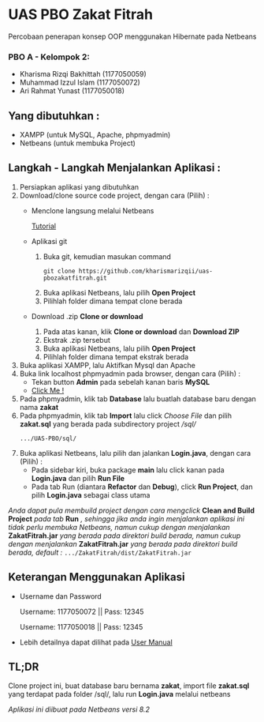 # UAS PBO Zakat Fitrah
Percobaan penerapan konsep OOP menggunakan Hibernate pada Netbeans

### PBO A - Kelompok 2:
- Kharisma Rizqi Bakhittah      (1177050059)
- Muhammad Izzul Islam          (1177050072) 
- Ari Rahmat Yunast             (1177050018)  

## Yang dibutuhkan :
- XAMPP (untuk MySQL, Apache, phpmyadmin)
- Netbeans (untuk membuka Project)

## Langkah - Langkah Menjalankan Aplikasi :
1. Persiapkan aplikasi yang dibutuhkan
2. Download/clone source code project, dengan cara (Pilih) :
    - Menclone langsung melalui Netbeans
      
      [Tutorial](https://www.joe0.com/2018/02/16/how-to-cloning-github-project-into-netbeans/)
    - Aplikasi git
      1. Buka git, kemudian masukan command
          ```
          git clone https://github.com/kharismarizqii/uas-pbozakatfitrah.git
          ```
      2. Buka aplikasi Netbeans, lalu pilih **Open Project**
      3. Pilihlah folder dimana tempat clone berada
    - Download .zip **Clone or download**
      1. Pada atas kanan, klik **Clone or download** dan **Download ZIP**
      2. Ekstrak .zip tersebut
      3. Buka aplikasi Netbeans, lalu pilih **Open Project**
      4. Pilihlah folder dimana tempat ekstrak berada
3. Buka aplikasi XAMPP, lalu Aktifkan Mysql dan Apache
4. Buka link localhost phpmyadmin pada browser, dengan cara (Pilih) :
    - Tekan button **Admin** pada sebelah kanan baris **MySQL**
    - [Click Me !](http://localhost/phpmyadmin/index.php) 
5. Pada phpmyadmin, klik tab **Database** lalu buatlah database baru dengan nama **zakat**
6. Pada phpmyadmin, klik tab **Import** lalu click _Choose File_ dan pilih **zakat.sql** yang berada pada subdirectory project */sql/*
   ```
   .../UAS-PBO/sql/
   ```
7. Buka aplikasi Netbeans, lalu pilih dan jalankan **Login.java**, dengan cara (Pilih) :
    - Pada sidebar kiri, buka package **main** lalu click kanan pada **Login.java** dan pilih **Run File**
    - Pada tab Run (diantara **Refactor** dan **Debug**), click **Run Project**, dan pilih **Login.java** sebagai class utama
    
_Anda dapat pula membuild project dengan cara mengclick_ __Clean and Build Project__ _pada tab_ __Run__ _, sehingga jika anda ingin menjalankan aplikasi ini tidak perlu membuka Netbeans, namun cukup dengan menjalankan_ __ZakatFitrah.jar__ _yang berada pada direktori build berada, namun cukup dengan menjalankan_ __ZakatFitrah.jar__ _yang berada pada direktori build berada, default :_
    ```
       .../ZakatFitrah/dist/ZakatFitrah.jar
    ```
    
## Keterangan Menggunakan Aplikasi
- Username dan Password
  
  Username: 1177050072 || Pass: 12345
  
  Username: 1177050018 || Pass: 12345
  
- Lebih detailnya dapat dilihat pada [User Manual](https://github.com/kharismarizqii/UAS-PBOZakatFitrah/blob/master/USER_MANUAL.pdf)    

## TL;DR
Clone project ini, buat database baru bernama **zakat**, import file **zakat.sql** yang terdapat pada folder /sql/, lalu run **Login.java** melalui netbeans


_Aplikasi ini diibuat pada Netbeans versi 8.2_
